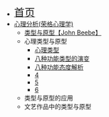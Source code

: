 * [<font size=5>首页</font>](/)
* [心理分析(荣格心理学)](/analytical-psychology/)
  * [类型与原型【John Beebe】](/analytical-psychology/Beebe1/)
  * 心理类型与原型
    * [心理类型](/analytical-psychology/Beebe1/1)
    * [八种功能类型的演变](/analytical-psychology/Beebe1/2)
    * [八种功能态度解析](/analytical-psychology/Beebe1/3)
    * [4](/analytical-psychology/Beebe1/4)
    * [5](/analytical-psychology/Beebe1/5)
    * [6](/analytical-psychology/Beebe1/6)
  * 类型与原型的应用
  * 文艺作品中的类型与原型
